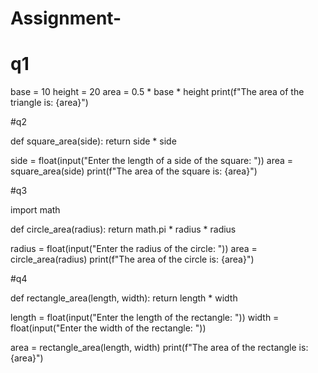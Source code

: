 # Assignment-
#  q1
base =  10
height = 20
area = 0.5 * base * height
print(f"The area of the triangle is: {area}")


#q2

def square_area(side):
    return side * side

side = float(input("Enter the length of a side of the square: "))
area = square_area(side)
print(f"The area of the square is: {area}")


#q3

import math

def circle_area(radius):
    return math.pi * radius * radius


radius = float(input("Enter the radius of the circle: "))
area = circle_area(radius)
print(f"The area of the circle is: {area}")


#q4

def rectangle_area(length, width):
    return length * width

    
length = float(input("Enter the length of the rectangle: "))
width = float(input("Enter the width of the rectangle: "))

area = rectangle_area(length, width)
print(f"The area of the rectangle is: {area}")
